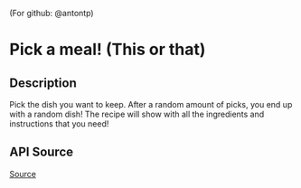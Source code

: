 (For github: @antontp)

# Pick a meal! (This or that)

## Description
Pick the dish you want to keep. After a random amount of picks, you end up with a random dish!
The recipe will show with all the ingredients and instructions that you need!

## API Source
[Source](https://www.themealdb.com/)




